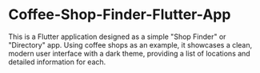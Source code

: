 # Coffee-Shop-Finder-Flutter-App
This is a Flutter application designed as a simple "Shop Finder" or "Directory" app. Using coffee shops as an example, it showcases a clean, modern user interface with a dark theme, providing a list of locations and detailed information for each. 
